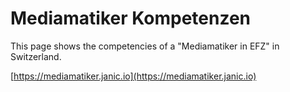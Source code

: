 # Mediamatiker Kompetenzen

This page shows the competencies of a "Mediamatiker in EFZ" in Switzerland. 

[https://mediamatiker.janic.io](https://mediamatiker.janic.io)